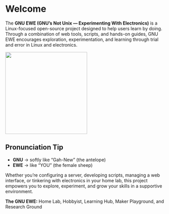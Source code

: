 <!--
title: Home
tags: [home]
/-->

# Welcome

The **GNU EWE (GNU’s Not Unix — Experimenting With Electronics)** is a Linux-focused open-source project designed to help users learn by doing. Through a combination of web tools, scripts, and hands-on guides, GNU EWE encourages exploration, experimentation, and learning through trial and error in Linux and electronics.

<img src="images/ewe_hat.svg" width="256" height="256" >

## Pronunciation Tip

- **GNU** → softly like “Gah-New” (the antelope)
- **EWE** → like “YOU” (the female sheep)

Whether you’re configuring a server, developing scripts, managing a web interface, or tinkering with electronics in your home lab, this project empowers you to explore, experiment, and grow your skills in a supportive environment.

**The GNU EWE:** Home Lab, Hobbyist, Learning Hub, Maker Playground, and Research Ground
